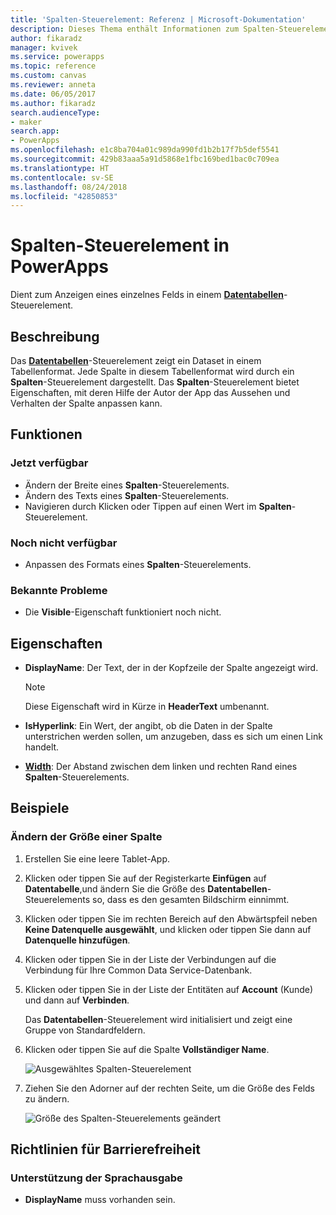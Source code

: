 ```yaml
---
title: 'Spalten-Steuerelement: Referenz | Microsoft-Dokumentation'
description: Dieses Thema enthält Informationen zum Spalten-Steuerelement in Microsoft PowerApps.
author: fikaradz
manager: kvivek
ms.service: powerapps
ms.topic: reference
ms.custom: canvas
ms.reviewer: anneta
ms.date: 06/05/2017
ms.author: fikaradz
search.audienceType:
- maker
search.app:
- PowerApps
ms.openlocfilehash: e1c8ba704a01c989da990fd1b2b17f7b5def5541
ms.sourcegitcommit: 429b83aaa5a91d5868e1fbc169bed1bac0c709ea
ms.translationtype: HT
ms.contentlocale: sv-SE
ms.lasthandoff: 08/24/2018
ms.locfileid: "42850853"
---
```

# <a name="column-control-in-powerapps"></a>Spalten-Steuerelement in PowerApps
Dient zum Anzeigen eines einzelnes Felds in einem [**Datentabellen**](control-data-table.md)-Steuerelement.

## <a name="description"></a>Beschreibung
Das [**Datentabellen**](control-data-table.md)-Steuerelement zeigt ein Dataset in einem Tabellenformat. Jede Spalte in diesem Tabellenformat wird durch ein **Spalten**-Steuerelement dargestellt. Das **Spalten**-Steuerelement bietet Eigenschaften, mit deren Hilfe der Autor der App das Aussehen und Verhalten der Spalte anpassen kann.

## <a name="capabilities"></a>Funktionen
### <a name="now-available"></a>Jetzt verfügbar
* Ändern der Breite eines **Spalten**-Steuerelements.
* Ändern des Texts eines **Spalten**-Steuerelements.
* Navigieren durch Klicken oder Tippen auf einen Wert im **Spalten**-Steuerelement.

### <a name="not-yet-available"></a>Noch nicht verfügbar
* Anpassen des Formats eines **Spalten**-Steuerelements.

### <a name="known-issues"></a>Bekannte Probleme
* Die **Visible**-Eigenschaft funktioniert noch nicht.

## <a name="properties"></a>Eigenschaften
* **DisplayName**: Der Text, der in der Kopfzeile der Spalte angezeigt wird.
  
  > [!NOTE]
  > Diese Eigenschaft wird in Kürze in **HeaderText** umbenannt.
  > 
  > 
* **IsHyperlink**: Ein Wert, der angibt, ob die Daten in der Spalte unterstrichen werden sollen, um anzugeben, dass es sich um einen Link handelt.
* [**Width**](properties-size-location.md): Der Abstand zwischen dem linken und rechten Rand eines **Spalten**-Steuerelements.

## <a name="examples"></a>Beispiele
### <a name="resize-a-column"></a>Ändern der Größe einer Spalte
1. Erstellen Sie eine leere Tablet-App.
2. Klicken oder tippen Sie auf der Registerkarte **Einfügen** auf **Datentabelle**,und ändern Sie die Größe des **Datentabellen**-Steuerelements so, dass es den gesamten Bildschirm einnimmt.
3. Klicken oder tippen Sie im rechten Bereich auf den Abwärtspfeil neben **Keine Datenquelle ausgewählt**, und klicken oder tippen Sie dann auf **Datenquelle hinzufügen**.
4. Klicken oder tippen Sie in der Liste der Verbindungen auf die Verbindung für Ihre Common Data Service-Datenbank.
5. Klicken oder tippen Sie in der Liste der Entitäten auf **Account** (Kunde) und dann auf **Verbinden**.
   
    Das **Datentabellen**-Steuerelement wird initialisiert und zeigt eine Gruppe von Standardfeldern.
6. Klicken oder tippen Sie auf die Spalte **Vollständiger Name**.
   
    ![Ausgewähltes Spalten-Steuerelement](./media/control-column/pre-resize-column.png)
7. Ziehen Sie den Adorner auf der rechten Seite, um die Größe des Felds zu ändern.
   
    ![Größe des Spalten-Steuerelements geändert](./media/control-column/post-resize-column.png)


## <a name="accessibility-guidelines"></a>Richtlinien für Barrierefreiheit
### <a name="screen-reader-support"></a>Unterstützung der Sprachausgabe
* **DisplayName** muss vorhanden sein.
